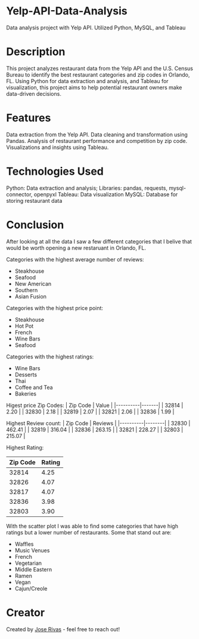 # Yelp-API-Data-Analysis
Data analysis project with Yelp API. Utilized Python, MySQL, and Tableau

# Description
This project analyzes restaurant data from the Yelp API and the U.S. Census Bureau to identify the best restaurant categories and zip codes in Orlando, FL. Using Python for data extraction and analysis, and Tableau for visualization, this project aims to help potential restaurant owners make data-driven decisions.

# Features

Data extraction from the Yelp API.
Data cleaning and transformation using Pandas.
Analysis of restaurant performance and competition by zip code.
Visualizations and insights using Tableau.

# Technologies Used

Python: Data extraction and analysis;
Libraries: pandas, requests, mysql-connector, openpyxl
Tableau: Data visualization
MySQL: Database for storing restaurant data

# Conclusion

After looking at all the data I saw a few different categories that I belive that would be worth opening a new restaruant in Orlando, FL. 

Categories with the highest average number of reviews:
- Steakhouse
- Seafood
- New American
- Southern
- Asian Fusion

Categories with the highest price point:
- Steakhouse
- Hot Pot
- French
- Wine Bars
- Seafood

Categories with the highest ratings:
- Wine Bars
- Desserts
- Thai
- Coffee and Tea
- Bakeries

Higest price Zip Codes:
| Zip Code | Value |
|----------|-------|
| 32814    | 2.20  |
| 32830    | 2.18  |
| 32819    | 2.07  |
| 32821    | 2.06  |
| 32836    | 1.99  |


Highest Review count:
| Zip Code | Reviews |
|----------|--------|
| 32830    | 462.41 |
| 32819    | 316.04 |
| 32836    | 263.15 |
| 32821    | 228.27 |
| 32803    | 215.07 |


Highest Rating:

| Zip Code | Rating |
|----------|--------|
| 32814    | 4.25   |
| 32826    | 4.07   |
| 32817    | 4.07   |
| 32836    | 3.98   |
| 32803    | 3.90   |

With the scatter plot I was able to find some categories that have high ratings but a lower number of restaurants. Some that stand out are:
- Waffles
- Music Venues
- French
- Vegetarian
- Middle Eastern
- Ramen
- Vegan
- Cajun/Creole


# Creator
Created by [Jose Rivas](https://github.com/joserrivase) - feel free to reach out!
